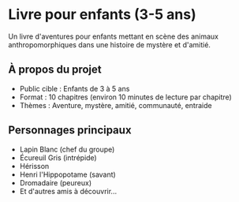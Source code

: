 # Livre pour enfants (3-5 ans)

Un livre d'aventures pour enfants mettant en scène des animaux anthropomorphiques dans une histoire de mystère et d'amitié.

## À propos du projet

- Public cible : Enfants de 3 à 5 ans
- Format : 10 chapitres (environ 10 minutes de lecture par chapitre)
- Thèmes : Aventure, mystère, amitié, communauté, entraide

## Personnages principaux

- Lapin Blanc (chef du groupe)
- Écureuil Gris (intrépide)
- Hérisson
- Henri l'Hippopotame (savant)
- Dromadaire (peureux)
- Et d'autres amis à découvrir...